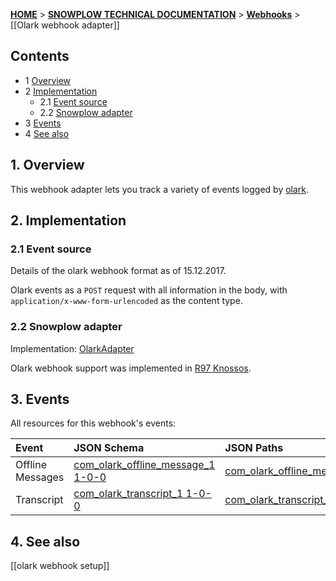 <a name="top" />

[**HOME**](Home) > [**SNOWPLOW TECHNICAL DOCUMENTATION**](Snowplow-technical-documentation) > [**Webhooks**](Webhooks) > [[Olark webhook adapter]]

## Contents

- 1 [Overview](#overview)
- 2 [Implementation](#implementation)
  - 2.1 [Event source](#source)
  - 2.2 [Snowplow adapter](#adapter)
- 3 [Events](#events)
- 4 [See also](#see-also)

<a name="overview" />

## 1. Overview

This webhook adapter lets you track a variety of events logged by [olark][olark-website].

<a name="implementation" />

## 2. Implementation

<a name="source" />

### 2.1 Event source

Details of the olark webhook format as of 15.12.2017.

Olark events as a `POST` request with all information in the body, with `application/x-www-form-urlencoded` as the content type.

<a name="adapter" />

### 2.2 Snowplow adapter

Implementation: [OlarkAdapter][olark-adapter]

Olark webhook support was implemented in [R97 Knossos][r97].

<a name="events" />

## 3. Events

All resources for this webhook's events:

| **Event**      | **JSON Schema**                                  | **JSON Paths**                                    | **Redshift Table**                                     |
|:---------------|:-------------------------------------------------|:--------------------------------------------------|:-------------------------------------------------------|
|Offline Messages       |[com_olark_offline_message_1 1-0-0][com_olark_offline_message_1-schema]               | [com_olark_offline_message_1.json][com_olark_offline_message_1-json]               | [com_olark_offline_message_1.sql][com_olark_offline_message_1-sql]               |
|Transcript             |[com_olark_transcript_1 1-0-0][com_olark_transcript_1-schema]                         | [com_olark_transcript_1.json][com_olark_transcript_1-json]                         | [com_olark_transcript_1.sql][com_olark_transcript_1-sql]                         |


<a name="see-also" />

## 4. See also

[[olark webhook setup]]

[olark-website]: https://www.olark.com/
[olark-webhooks]: https://www.olark.com/help/webhooks
[r97]: https://github.com/snowplow/snowplow/releases/tag/r97-knossos
[olark-adapter]: https://github.com/snowplow/snowplow/blob/master/3-enrich/scala-common-enrich/src/main/scala/com.snowplowanalytics.snowplow.enrich/common/adapters/registry/OlarkAdapter.scala

[com_olark_offline_message_1-schema]: https://github.com/snowplow/iglu-central/blob/master/schemas/com.olark/offline_message/jsonschema/1-0-0
[com_olark_transcript_1-schema]: https://github.com/snowplow/iglu-central/blob/master/schemas/com.olark/transcript/jsonschema/1-0-0

[com_olark_offline_message_1-json]: https://github.com/snowplow/iglu-central/blob/master/jsonpaths/com.olark/offline_message_1.json
[com_olark_transcript_1-json]: https://github.com/snowplow/iglu-central/blob/master/jsonpaths/com.olark/transcript_1.json

[com_olark_offline_message_1-sql]: https://github.com/snowplow/iglu-central/blob/master/sql/com.olark/offline_message_1.sql
[com_olark_transcript_1-sql]: https://github.com/snowplow/iglu-central/blob/master/sql/com.olark/transcript_1.sql
